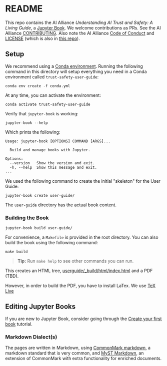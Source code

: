 # README

This repo contains the AI Alliance _Understanding AI Trust and Safety: A Living Guide_, a [Jupyter Book](https://jupyterbook.org/). We welcome contributions as PRs. See the AI Alliance [CONTRIBUTING](https://github.com/The-AI-Alliance/community/blob/main/CONTRIBUTING.md). Also note the AI Alliance [Code of Conduct](https://github.com/The-AI-Alliance/community/blob/main/CODE_OF_CONDUCT.md) and [LICENSE](https://github.com/The-AI-Alliance/community/blob/main/LICENSE) (which is also in [this repo](LICENSE)).

## Setup

We recommend using a [Conda environment](https://conda.io/). Running the following command in this directory will setup everything you need in a Conda environment called `trust-safety-user-guide`:

```shell
conda env create -f conda.yml
```

At any time, you can activate the environment:

```shell
conda activate trust-safety-user-guide
```

Verify that `jupyter-book` is working:

```shell
jupyter-book --help
```

Which prints the following:

```text
Usage: jupyter-book [OPTIONS] COMMAND [ARGS]...

  Build and manage books with Jupyter.

Options:
  --version   Show the version and exit.
  -h, --help  Show this message and exit.
...
```

We used the following command to create the initial "skeleton" for the User Guide:

```shell
jupyter-book create user-guide/
```

The `user-guide` directory has the actual book content.

### Building the Book

```sell
jupyter-book build user-guide/
```

For convenience, a `Makefile` is provided in the root directory. You can also build the book using the following command:

```shell
make build
```

> **Tip:** Run `make help` to see other commands you can run.

This creates an HTML tree, [userguide/_build/html/index.html](userguide/_build/html/index.html) and a PDF (TBD).

However, in order to build the PDF, you have to install LaTex. We use [TeX Live](https://www.tug.org/texlive/)

## Editing Jupyter Books

If you are new to Jupyter Book, consider going through the [Create your first book](https://jupyterbook.org/en/stable/start/overview.html) tutorial.

### Markdown Dialect(s)

The pages are written in Markdown, using [CommonMark markdown](https://commonmark.org/), a markdown standard that is very common, and [MyST Markdown](https://jupyterbook.org/en/stable/content/myst.html), an extension of CommonMark with extra functionality for enriched documents.

